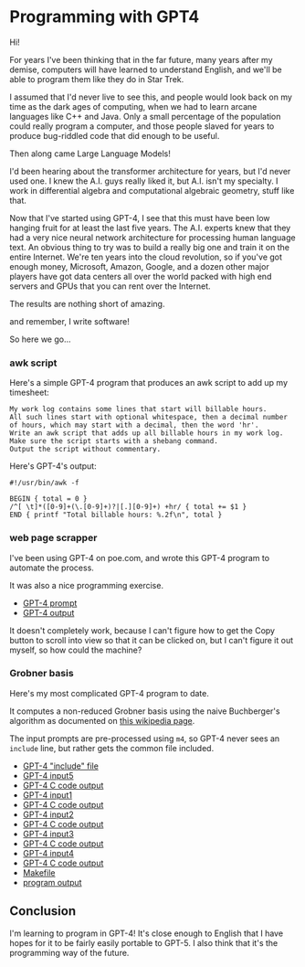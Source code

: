 
# Programming with GPT4

Hi!

For years I've been thinking that in the far future, many years after my demise,
computers will have learned to understand English, and we'll be able to program
them like they do in Star Trek.

I assumed that I'd never live to see this, and people would look back on my time
as the dark ages of computing, when we had to learn arcane languages like C++
and Java.  Only a small percentage of the population could really program a
computer, and those people slaved for years to produce bug-riddled code
that did enough to be useful.

Then along came Large Language Models!

I'd been hearing about the transformer architecture for years, but I'd never
used one.  I knew the A.I. guys really liked it, but A.I. isn't my specialty.
I work in differential algebra and computational algebraic geometry,
stuff like that.

Now that I've started using GPT-4, I see that this must have been low
hanging fruit for at least the last five years.  The A.I. experts knew
that they had a very nice neural network architecture for processing
human language text.  An obvious thing to try was to build a really
big one and train it on the entire Internet.  We're ten years into
the cloud revolution, so if you've got enough money, Microsoft,
Amazon, Google, and a dozen other major players have got data centers
all over the world packed with high end servers and GPUs that you can rent over
the Internet.

The results are nothing short of amazing.

and remember, I write software!

So here we go...

### awk script

Here's a simple GPT-4 program that produces an awk script to add up my timesheet:

```
My work log contains some lines that start will billable hours.
All such lines start with optional whitespace, then a decimal number of hours, which may start with a decimal, then the word 'hr'.
Write an awk script that adds up all billable hours in my work log.
Make sure the script starts with a shebang command.
Output the script without commentary.
```

Here's GPT-4's output:

```
#!/usr/bin/awk -f

BEGIN { total = 0 }
/^[ \t]*([0-9]+(\.[0-9]+)?|[.][0-9]+) +hr/ { total += $1 }
END { printf "Total billable hours: %.2f\n", total }
```

### web page scrapper

I've been using GPT-4 on poe.com, and wrote this GPT-4 program to automate the process.

It was also a nice programming exercise.

- [GPT-4 prompt](automate)
- [GPT-4 output](automate.out)

It doesn't completely work, because I can't figure how to get the Copy button to scroll
into view so that it can be clicked on, but I can't figure it out myself, so how could the machine?

### Grobner basis

Here's my most complicated GPT-4 program to date.

It computes a non-reduced Grobner basis using the naive Buchberger's algorithm
as documented on [this wikipedia page](wikipedia.org/Buchberger's_Algorithm).

The input prompts are pre-processed using `m4`, so GPT-4 never sees an
`include` line, but rather gets the common file included.

- [GPT-4 "include" file](common)
- [GPT-4 input5](input5)
- [GPT-4 C code output](input5.c)
- [GPT-4 input1](input1)
- [GPT-4 C code output](input1.c)
- [GPT-4 input2](input2)
- [GPT-4 C code output](input2.c)
- [GPT-4 input3](input3)
- [GPT-4 C code output](input3.c)
- [GPT-4 input4](input4)
- [GPT-4 C code output](input4.c)
- [Makefile](Makefile)
- [program output](gpt4.out)

## Conclusion

I'm learning to program in GPT-4!  It's close enough to English that I have
hopes for it to be fairly easily portable to GPT-5.  I also think that
it's the programming way of the future.
